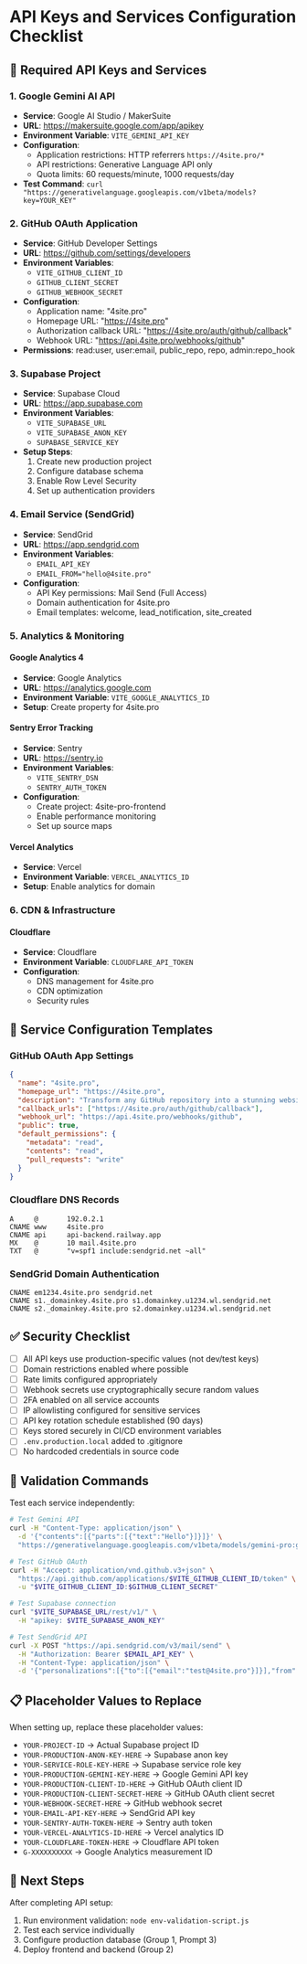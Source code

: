 # API Keys and Services Configuration Checklist

## 🔑 Required API Keys and Services

### 1. Google Gemini AI API
- **Service**: Google AI Studio / MakerSuite
- **URL**: https://makersuite.google.com/app/apikey
- **Environment Variable**: `VITE_GEMINI_API_KEY`
- **Configuration**:
  - Application restrictions: HTTP referrers `https://4site.pro/*`
  - API restrictions: Generative Language API only
  - Quota limits: 60 requests/minute, 1000 requests/day
- **Test Command**: `curl "https://generativelanguage.googleapis.com/v1beta/models?key=YOUR_KEY"`

### 2. GitHub OAuth Application
- **Service**: GitHub Developer Settings
- **URL**: https://github.com/settings/developers
- **Environment Variables**: 
  - `VITE_GITHUB_CLIENT_ID`
  - `GITHUB_CLIENT_SECRET`
  - `GITHUB_WEBHOOK_SECRET`
- **Configuration**:
  - Application name: "4site.pro"
  - Homepage URL: "https://4site.pro"
  - Authorization callback URL: "https://4site.pro/auth/github/callback"
  - Webhook URL: "https://api.4site.pro/webhooks/github"
- **Permissions**: read:user, user:email, public_repo, repo, admin:repo_hook

### 3. Supabase Project
- **Service**: Supabase Cloud
- **URL**: https://app.supabase.com
- **Environment Variables**:
  - `VITE_SUPABASE_URL`
  - `VITE_SUPABASE_ANON_KEY`
  - `SUPABASE_SERVICE_KEY`
- **Setup Steps**:
  1. Create new production project
  2. Configure database schema
  3. Enable Row Level Security
  4. Set up authentication providers

### 4. Email Service (SendGrid)
- **Service**: SendGrid
- **URL**: https://app.sendgrid.com
- **Environment Variables**:
  - `EMAIL_API_KEY`
  - `EMAIL_FROM="hello@4site.pro"`
- **Configuration**:
  - API Key permissions: Mail Send (Full Access)
  - Domain authentication for 4site.pro
  - Email templates: welcome, lead_notification, site_created

### 5. Analytics & Monitoring

#### Google Analytics 4
- **Service**: Google Analytics
- **URL**: https://analytics.google.com
- **Environment Variable**: `VITE_GOOGLE_ANALYTICS_ID`
- **Setup**: Create property for 4site.pro

#### Sentry Error Tracking
- **Service**: Sentry
- **URL**: https://sentry.io
- **Environment Variables**:
  - `VITE_SENTRY_DSN`
  - `SENTRY_AUTH_TOKEN`
- **Configuration**:
  - Create project: 4site-pro-frontend
  - Enable performance monitoring
  - Set up source maps

#### Vercel Analytics
- **Service**: Vercel
- **Environment Variable**: `VERCEL_ANALYTICS_ID`
- **Setup**: Enable analytics for domain

### 6. CDN & Infrastructure

#### Cloudflare
- **Service**: Cloudflare
- **Environment Variable**: `CLOUDFLARE_API_TOKEN`
- **Configuration**:
  - DNS management for 4site.pro
  - CDN optimization
  - Security rules

## 🔧 Service Configuration Templates

### GitHub OAuth App Settings
```json
{
  "name": "4site.pro",
  "homepage_url": "https://4site.pro",
  "description": "Transform any GitHub repository into a stunning website in seconds",
  "callback_urls": ["https://4site.pro/auth/github/callback"],
  "webhook_url": "https://api.4site.pro/webhooks/github",
  "public": true,
  "default_permissions": {
    "metadata": "read",
    "contents": "read",
    "pull_requests": "write"
  }
}
```

### Cloudflare DNS Records
```dns
A     @       192.0.2.1
CNAME www     4site.pro
CNAME api     api-backend.railway.app
MX    @       10 mail.4site.pro
TXT   @       "v=spf1 include:sendgrid.net ~all"
```

### SendGrid Domain Authentication
```dns
CNAME em1234.4site.pro sendgrid.net
CNAME s1._domainkey.4site.pro s1.domainkey.u1234.wl.sendgrid.net
CNAME s2._domainkey.4site.pro s2.domainkey.u1234.wl.sendgrid.net
```

## ✅ Security Checklist

- [ ] All API keys use production-specific values (not dev/test keys)
- [ ] Domain restrictions enabled where possible
- [ ] Rate limits configured appropriately
- [ ] Webhook secrets use cryptographically secure random values
- [ ] 2FA enabled on all service accounts
- [ ] IP allowlisting configured for sensitive services
- [ ] API key rotation schedule established (90 days)
- [ ] Keys stored securely in CI/CD environment variables
- [ ] `.env.production.local` added to .gitignore
- [ ] No hardcoded credentials in source code

## 🧪 Validation Commands

Test each service independently:

```bash
# Test Gemini API
curl -H "Content-Type: application/json" \
  -d '{"contents":[{"parts":[{"text":"Hello"}]}]}' \
  "https://generativelanguage.googleapis.com/v1beta/models/gemini-pro:generateContent?key=$VITE_GEMINI_API_KEY"

# Test GitHub OAuth
curl -H "Accept: application/vnd.github.v3+json" \
  "https://api.github.com/applications/$VITE_GITHUB_CLIENT_ID/token" \
  -u "$VITE_GITHUB_CLIENT_ID:$GITHUB_CLIENT_SECRET"

# Test Supabase connection
curl "$VITE_SUPABASE_URL/rest/v1/" \
  -H "apikey: $VITE_SUPABASE_ANON_KEY"

# Test SendGrid API
curl -X POST "https://api.sendgrid.com/v3/mail/send" \
  -H "Authorization: Bearer $EMAIL_API_KEY" \
  -H "Content-Type: application/json" \
  -d '{"personalizations":[{"to":[{"email":"test@4site.pro"}]}],"from":{"email":"hello@4site.pro"},"subject":"Test","content":[{"type":"text/plain","value":"Test"}]}'
```

## 📋 Placeholder Values to Replace

When setting up, replace these placeholder values:

- `YOUR-PROJECT-ID` → Actual Supabase project ID
- `YOUR-PRODUCTION-ANON-KEY-HERE` → Supabase anon key
- `YOUR-SERVICE-ROLE-KEY-HERE` → Supabase service role key  
- `YOUR-PRODUCTION-GEMINI-KEY-HERE` → Google Gemini API key
- `YOUR-PRODUCTION-CLIENT-ID-HERE` → GitHub OAuth client ID
- `YOUR-PRODUCTION-CLIENT-SECRET-HERE` → GitHub OAuth client secret
- `YOUR-WEBHOOK-SECRET-HERE` → GitHub webhook secret
- `YOUR-EMAIL-API-KEY-HERE` → SendGrid API key
- `YOUR-SENTRY-AUTH-TOKEN-HERE` → Sentry auth token
- `YOUR-VERCEL-ANALYTICS-ID-HERE` → Vercel analytics ID
- `YOUR-CLOUDFLARE-TOKEN-HERE` → Cloudflare API token
- `G-XXXXXXXXXX` → Google Analytics measurement ID

## 🚀 Next Steps

After completing API setup:
1. Run environment validation: `node env-validation-script.js`
2. Test each service individually
3. Configure production database (Group 1, Prompt 3)
4. Deploy frontend and backend (Group 2)